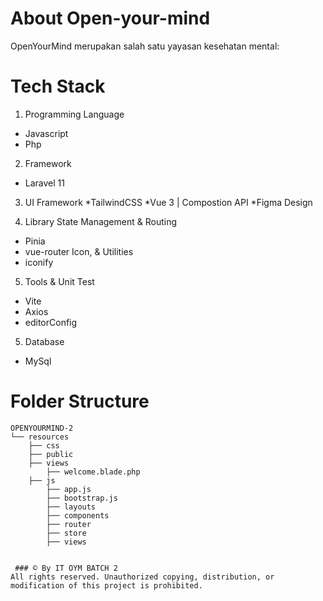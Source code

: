 # About Open-your-mind
OpenYourMind merupakan salah satu yayasan kesehatan mental:

# Tech Stack
1. Programming Language
  * Javascript
  * Php

2. Framework
  * Laravel 11

3. UI Framework
  *TailwindCSS
  *Vue 3 | Compostion API
  *Figma Design

4. Library
State Management & Routing
  * Pinia
  * vue-router
Icon, & Utilities
  * iconify

5. Tools & Unit Test
  * Vite
  * Axios
  * editorConfig

5. Database
  * MySql

# Folder Structure
```plaintext
OPENYOURMIND-2
└── resources
	├── css
	├── public
	├── views
        ├── welcome.blade.php
	├── js
	    ├── app.js
	    ├── bootstrap.js
	    ├── layouts
	    ├── components
	    ├── router
	    ├── store
	    ├── views


 ### © By IT OYM BATCH 2
All rights reserved. Unauthorized copying, distribution, or modification of this project is prohibited.

